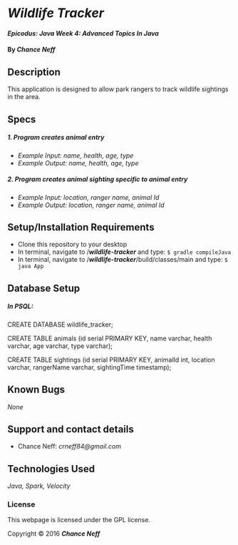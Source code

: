 # _Wildlife Tracker_

#### _Epicodus: Java Week 4: Advanced Topics In Java_

#### By _**Chance Neff**_

## Description

This application is designed to allow park rangers to track wildlife sightings in the area.

## Specs

##### 1. Program creates animal entry

* _Example Input: name, health, age, type_
* _Example Output: name, health, age, type_

##### 2. Program creates animal sighting specific to animal entry

* _Example Input: location, ranger name, animal Id_
* _Example Output: location, ranger name, animal Id_

## Setup/Installation Requirements

* Clone this repository to your desktop
* In terminal, navigate to /**_wildlife-tracker_** and type: `$ gradle compileJava`
* In terminal, navigate to /**_wildlife-tracker_**/build/classes/main and type: `$ java App`

## Database Setup

##### __In PSQL:__

CREATE DATABASE wildlife_tracker;

CREATE TABLE animals (id serial PRIMARY KEY, name varchar, health varchar, age varchar, type varchar);

CREATE TABLE sightings (id serial PRIMARY KEY, animalId int, location varchar, rangerName varchar, sightingTime timestamp);

## Known Bugs

_None_

## Support and contact details

* Chance Neff: _crneff84@gmail.com_

## Technologies Used

_Java,
Spark,
Velocity_

### License

This webpage is licensed under the GPL license.

Copyright &copy; 2016 **_Chance Neff_**
